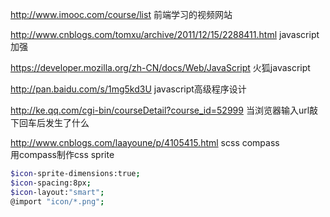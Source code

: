 http://www.imooc.com/course/list  前端学习的视频网站

http://www.cnblogs.com/tomxu/archive/2011/12/15/2288411.html javascript加强

https://developer.mozilla.org/zh-CN/docs/Web/JavaScript 火狐javascript

http://pan.baidu.com/s/1mg5kd3U  javascript高级程序设计

http://ke.qq.com/cgi-bin/courseDetail?course_id=52999 当浏览器输入url敲下回车后发生了什么

http://www.cnblogs.com/laayoune/p/4105415.html scss compass<br>
用compass制作css sprite
```sh
$icon-sprite-dimensions:true;
$icon-spacing:8px;
$icon-layout:"smart";
@import "icon/*.png";
```


